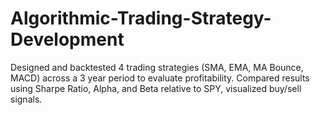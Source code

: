 # Algorithmic-Trading-Strategy-Development
Designed and backtested 4 trading strategies (SMA, EMA, MA Bounce, MACD) across a 3 year period to evaluate profitability. Compared results using Sharpe Ratio, Alpha, and Beta relative to SPY, visualized buy/sell signals.
